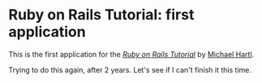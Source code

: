 # Ruby on Rails Tutorial: first application

This is the first application for the
[*Ruby on Rails Tutorial*](http://railstutorial.org/)
by [Michael Hartl](http://michaelhartl.com/).

Trying to do this again, after 2 years. Let's see if I can't finish it this time.


